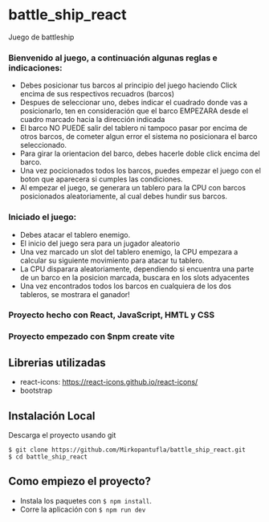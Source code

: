 # battle_ship_react
Juego de battleship

### Bienvenido al juego, a continuación algunas reglas e indicaciones:
- Debes posicionar tus barcos al principio del juego haciendo Click encima de sus respectivos recuadros (barcos)
- Despues de seleccionar uno, debes indicar el cuadrado donde vas a posicionarlo, ten en consideración que el barco EMPEZARA desde el cuadro marcado hacia la dirección indicada
- El barco NO PUEDE salir del tablero ni tampoco pasar por encima de otros barcos, de cometer algun error el sistema no posicionara el barco seleccionado.
- Para girar la orientacion del barco, debes hacerle doble click encima del barco.
- Una vez pocicionados todos los barcos, puedes empezar el juego con el boton que aparecera si cumples las condiciones.
- Al empezar el juego, se generara un tablero para la CPU con barcos posicionados aleatoriamente, al cual debes hundir sus barcos.

### Iniciado el juego:
- Debes atacar el tablero enemigo.
- El inicio del juego sera para un jugador aleatorio
- Una vez marcado un slot del tablero enemigo, la CPU empezara a calcular su siguiente movimiento para atacar tu tablero.
- La CPU disparara aleatoriamente, dependiendo si encuentra una parte de un barco en la posicion marcada, buscara en los slots adyacentes
- Una vez encontrados todos los barcos en cualquiera de los dos tableros, se mostrara el ganador!


### Proyecto hecho con React, JavaScript, HMTL y CSS
### Proyecto empezado con $npm create vite


## Librerias utilizadas

- react-icons: https://react-icons.github.io/react-icons/
- bootstrap


## Instalación Local

Descarga el proyecto usando git
```
$ git clone https://github.com/Mirkopantufla/battle_ship_react.git
$ cd battle_ship_react
```

## Como empiezo el proyecto?

- Instala los paquetes con `$ npm install`.
- Corre la aplicación con `$ npm run dev`
